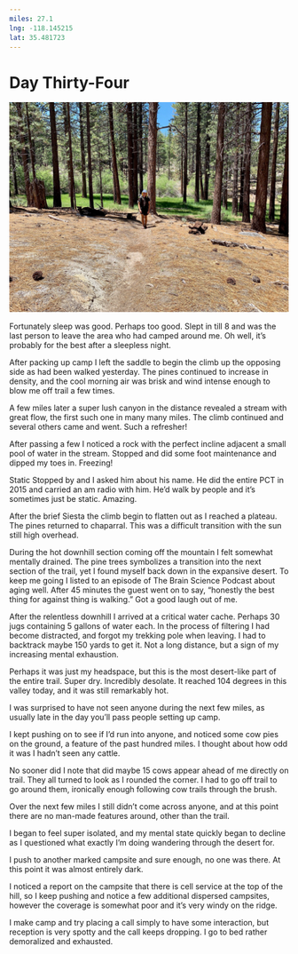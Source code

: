 ```yaml
---
miles: 27.1
lng: -118.145215
lat: 35.481723
---
```


# Day Thirty-Four

![r:75](2019-06-15.jpeg)


Fortunately sleep was good. Perhaps too good. Slept in till 8 and was the last person to leave the area who had camped around me. Oh well, it’s probably for the best after a sleepless night.

After packing up camp I left the saddle to begin the climb up the opposing side as had been walked yesterday. The pines continued to increase in density, and the cool morning air was brisk and wind intense enough to blow me off trail a few times.

<!-- more -->

A few miles later a super lush canyon in the distance revealed a stream with great flow, the first such one in many many miles. The climb continued and several others came and went. Such a refresher!

After passing a few I noticed a rock with the perfect incline adjacent a small pool of water in the stream. Stopped and did some foot maintenance and dipped my toes in. Freezing!

Static Stopped by and I asked him about his name. He did the entire PCT in 2015 and carried an am radio with him. He’d walk by people and it’s sometimes just be static. Amazing.

After the brief Siesta the climb begin to flatten out as I reached a plateau. The pines returned to chaparral. This was a difficult transition with the sun still high overhead.

During the hot downhill section coming off the mountain I felt somewhat mentally drained. The pine trees symbolizes a transition into the next section of the trail, yet I found myself back down in the expansive desert. To keep me going I listed to an episode of The Brain Science Podcast about aging well. After 45 minutes the guest went on to say, “honestly the  best thing for against thing is walking.” Got a good laugh out of me.

After the relentless downhill I arrived at a critical water cache. Perhaps 30 jugs containing 5 gallons of water each. In the process of filtering I had become distracted, and forgot my trekking pole when leaving. I had to backtrack maybe 150 yards to get it. Not a long distance, but a sign of my increasing mental exhaustion.

Perhaps it was just my headspace, but this is the most desert-like part of the entire trail. Super dry. Incredibly desolate. It reached 104 degrees in this valley today, and it was still remarkably hot.

I was surprised to have not seen anyone during the next few miles, as usually late in the day you’ll pass people setting up camp.

I kept pushing on to see if I’d run into anyone, and noticed some cow pies on the ground, a feature of the past hundred miles. I thought about how odd it was I hadn’t seen any cattle.

No sooner did I note that did maybe 15 cows appear ahead of me directly on trail. They all turned to look as I rounded the corner. I had to go off trail to go around them, ironically enough following cow trails through the brush.

Over the next few miles I still didn’t come across anyone, and at this point there are no man-made features around, other than the trail.

I began to feel super isolated, and my mental state quickly began to decline as I questioned what exactly I’m doing wandering through the desert for.

I push to another marked campsite and sure enough, no one was there. At this point it was almost entirely dark.

I noticed a report on the campsite that there is cell service at the top of the hill, so I keep pushing and notice a few  additional dispersed campsites, however the coverage is somewhat poor and it’s very windy on the ridge.

I make camp and try placing a call simply to have some interaction, but reception is very spotty and the call keeps dropping. I go to bed rather demoralized and exhausted.